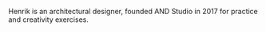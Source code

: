 Henrik is an architectural designer, founded AND Studio in 2017 for practice and creativity exercises.

